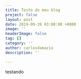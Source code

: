```yaml
---
title: Teste do meu blog
project: false
layout: post
date: 2019-09-26 03:00:00 +0000
image: ''
headerImage: false
tag: []
category: ''
author: carlosdamazio
description: ''

---
```

testando
